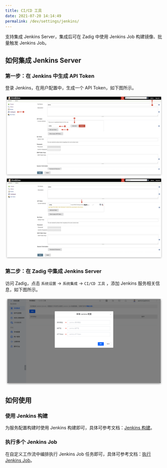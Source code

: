 ```yaml
---
title: CI/CD 工具
date: 2021-07-20 14:14:49
permalink: /dev/settings/jenkins/
---
```


支持集成 Jenkins Server，集成后可在 Zadig 中使用 Jenkins Job 构建镜像、批量触发 Jenkins Job。

## 如何集成 Jenkins Server

### 第一步：在 Jenkins 中生成 API Token

登录 Jenkins，在用户配置中，生成一个 API Token，如下图所示。

![api-token](../../../_images/generate_jenkins_token_1.png)
![api-token](../../../_images/generate_jenkins_token_2.png)

### 第二步：在 Zadig 中集成 Jenkins Server

访问 Zadig，点击 `系统设置` ->  `系统集成` -> `CI/CD 工具` ，添加 Jenkins 服务相关信息，如下图所示。

![add-jenkins-server](../../../_images/add_jenkins_server.png)

## 如何使用

### 使用 Jenkins 构建

为服务配置构建时使用 Jenkins 构建即可，具体可参考文档：[Jenkins 构建](/dev/project/build/#jenkins-构建)。

### 执行多个 Jenkins Job

在自定义工作流中编排执行 Jenkins Job 任务即可，具体可参考文档：[执行 Jenkins Job](/dev/project/workflow-jobs/#ci-cd)。
